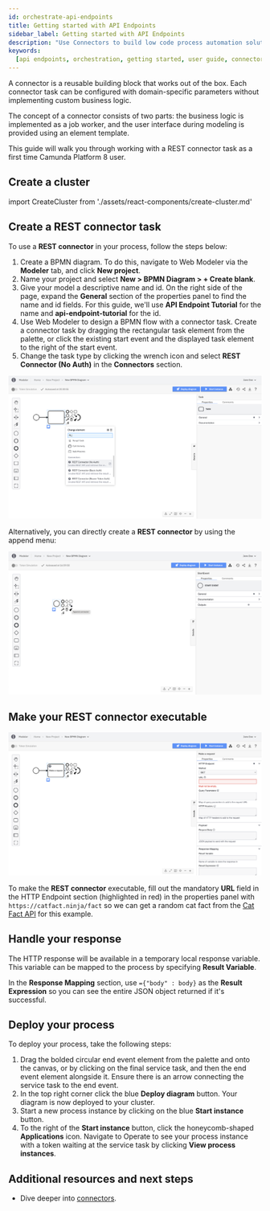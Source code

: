 ```yaml
---
id: orchestrate-api-endpoints
title: Getting started with API Endpoints
sidebar_label: Getting started with API Endpoints
description: "Use Connectors to build low code process automation solutions"
keywords:
  [api endpoints, orchestration, getting started, user guide, connectors]
---
```


A connector is a reusable building block that works out of the box. Each connector task can be configured with domain-specific parameters without implementing custom business logic.

The concept of a connector consists of two parts: the business logic is implemented as a job worker, and the user interface during modeling is provided using an element template.

This guide will walk you through working with a REST connector task as a first time Camunda Platform 8 user.

## Create a cluster

import CreateCluster from './assets/react-components/create-cluster.md'

<CreateCluster/>

## Create a REST connector task

To use a **REST connector** in your process, follow the steps below:

1. Create a BPMN diagram. To do this, navigate to Web Modeler via the **Modeler** tab, and click **New project**.
2. Name your project and select **New > BPMN Diagram > + Create blank**.
3. Give your model a descriptive name and id. On the right side of the page, expand the **General** section of the properties panel to find the name and id fields. For this guide, we'll use **API Endpoint Tutorial** for the name and **api-endpoint-tutorial** for the id.
4. Use Web Modeler to design a BPMN flow with a connector task. Create a connector task by dragging the rectangular task element from the palette, or click the existing start event and the displayed task element to the right of the start event.
5. Change the task type by clicking the wrench icon and select **REST Connector (No Auth)** in the **Connectors** section.

![create sendgrid connector wrench](img/connectors-rest-create-task-wrench.png)

Alternatively, you can directly create a **REST connector** by using the append menu:

![create rest connector append](img/connectors-create-task-append.png)

## Make your REST connector executable

![rest connector red properties](img/connectors-rest-red-properties.png)

To make the **REST connector** executable, fill out the mandatory **URL** field in the HTTP Endpoint section (highlighted in red) in the properties panel with `https://catfact.ninja/fact` so we can get a random cat fact from the [Cat Fact API](https://catfact.ninja/) for this example.

## Handle your response

The HTTP response will be available in a temporary local response variable. This variable can be mapped to the process by specifying **Result Variable**.

In the **Response Mapping** section, use `={"body" : body}` as the **Result Expression** so you can see the entire JSON object returned if it's successful.

## Deploy your process

To deploy your process, take the following steps:

1. Drag the bolded circular end event element from the palette and onto the canvas, or by clicking on the final service task, and then the end event element alongside it. Ensure there is an arrow connecting the service task to the end event.
2. In the top right corner click the blue **Deploy diagram** button. Your diagram is now deployed to your cluster.
3. Start a new process instance by clicking on the blue **Start instance** button.
4. To the right of the **Start instance** button, click the honeycomb-shaped **Applications** icon. Navigate to Operate to see your process instance with a token waiting at the service task by clicking **View process instances**.

## Additional resources and next steps

- Dive deeper into [connectors](/components/modeler/web-modeler/connectors/introduction-to-connectors.md).

